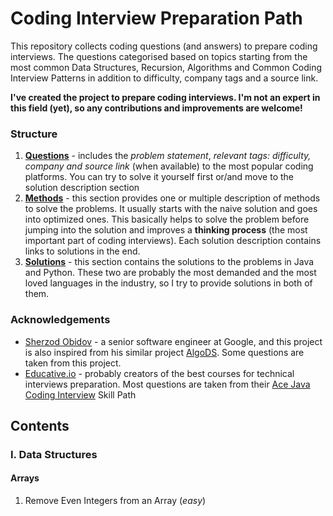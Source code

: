 # Coding Interview Preparation Path
This repository collects coding questions (and answers) to prepare coding interviews. The questions categorised based on topics starting from the most common Data Structures, Recursion, Algorithms and Common Coding Interview Patterns in addition to difficulty, company tags and a source link.

**I've created the project to prepare coding interviews. I'm not an expert in this field (yet), so any contributions and improvements are welcome!**

### Structure 
1. [**Questions**](questions) - includes the *problem statement*, *relevant tags: difficulty, company and source link* (when available) to the most popular coding platforms. You can try to solve it yourself first or/and move to the solution description section
2. [**Methods**](methods) - this section provides one or multiple description of methods to solve the problems. It usually starts with the naive solution and goes into optimized ones. This basically helps to solve the problem before jumping into the solution and improves a **thinking process** (the most important part of coding interviews). Each solution description contains links to solutions in the end.
3. [**Solutions**](solutions) - this section contains the solutions to the problems in Java and Python. These two are probably the most demanded and the most loved languages in the industry, so I try to provide solutions in both of them. 

### Acknowledgements

- [Sherzod Obidov](https://sherxon.com) - a senior software engineer at Google, and this project is also inspired from his similar project [AlgoDS](https://github.com/sherxon/AlgoDS). Some questions are taken from this project.
- [Educative.io](https://educative.io) - probably creators of the best courses for technical interviews preparation. Most questions are taken from their [Ace Java Coding Interview](https://www.educative.io/path/ace-java-coding-interview) Skill Path

## Contents 

### I. Data Structures
#### Arrays
1. Remove Even Integers from an Array (*easy*)

